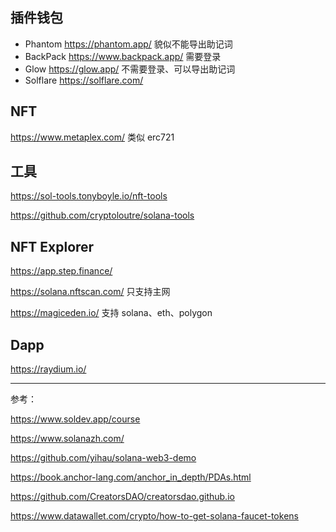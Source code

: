 
## 插件钱包

- Phantom https://phantom.app/ 貌似不能导出助记词
- BackPack https://www.backpack.app/ 需要登录
- Glow https://glow.app/ 不需要登录、可以导出助记词
- Solflare https://solflare.com/

## NFT

https://www.metaplex.com/ 类似 erc721

## 工具

https://sol-tools.tonyboyle.io/nft-tools

https://github.com/cryptoloutre/solana-tools

## NFT Explorer

https://app.step.finance/

https://solana.nftscan.com/ 只支持主网

https://magiceden.io/ 支持 solana、eth、polygon

## Dapp

https://raydium.io/

---

参考：

https://www.soldev.app/course

https://www.solanazh.com/

https://github.com/yihau/solana-web3-demo

https://book.anchor-lang.com/anchor_in_depth/PDAs.html

https://github.com/CreatorsDAO/creatorsdao.github.io

https://www.datawallet.com/crypto/how-to-get-solana-faucet-tokens
